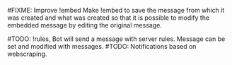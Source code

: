 #FIXME: Improve !embed
        Make !embed to save the message from which it was created and what was created
        so that it is possible to modify the embedded message by editing the original
        message.
    
#TODO: !rules, Bot will send a message with server rules. Message can be set and modified with messages.
#TODO: Notifications based on webscraping.

